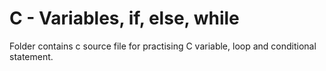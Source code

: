 # C - Variables, if, else, while  
Folder contains c source file for practising C variable, loop and conditional statement.
